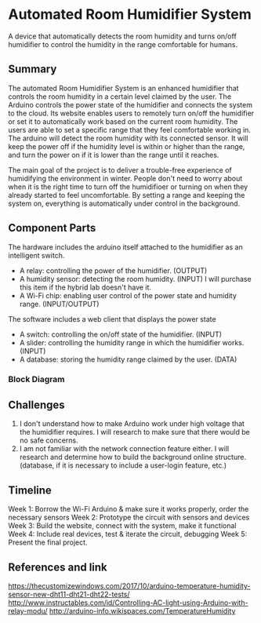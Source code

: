 # Automated Room Humidifier System

A device that automatically detects the room humidity and turns on/off humidifier to control the humidity in the range comfortable for humans. 


## Summary

The automated Room Humidifier System is an enhanced humidifier that controls the room humidity in a certain level claimed by the user. The Arduino controls the power state of the humidifier and connects the system to the cloud. Its website enables users to remotely turn on/off the humidifier or set it to automatically work based on the current room humidity. The users are able to set a specific range that they feel comfortable working in. The arduino will detect the room humidity with its connected sensor. It will keep the power off if the humidity level is within or higher than the range, and turn the power on if it is lower than the range until it reaches. 

The main goal of the project is to deliver a trouble-free experience of humidifying the environment in winter. People don't need to worry about when it is the right time to turn off the humidifioer or turning on when they already started to feel uncomfortable. By setting a range and keeping the system on, everything is automatically under control in the background. 


## Component Parts

The hardware includes the arduino itself attached to the humidifier as an intelligent switch.

- A relay: controlling the power of the humidifier. (OUTPUT)
- A humidity sensor: detecting the room humidity. (INPUT) I will purchase this item if the hybrid lab doesn't have it.
- A Wi-Fi chip: enabling user control of the power state and humidity range. (INPUT/OUTPUT)

The software includes a web client that displays the power state 

- A switch: controlling the on/off state of the humidifier. (INPUT)
- A slider: controlling the humidity range in which the humidifier works. (INPUT)
- A database: storing the humidity range claimed by the user. (DATA)

### Block Diagram



## Challenges
1. I don't understand how to make Arduino work under high voltage that the humidifier requires. I will research to make sure that there would be no safe concerns.
2. I am not familiar with the network connection feature either. I will research and determine how to build the background online structure. (database, if it is necessary to include a user-login feature, etc.)


## Timeline

Week 1: Borrow the Wi-Fi Arduino & make sure it works properly, order the necessary sensors
Week 2: Prototype the circuit with sensors and devices
Week 3: Build the website, connect with the system, make it functional
Week 4: Include real devices, test & iterate the circuit, debugging
Week 5: Present the final project.

## References and link

https://thecustomizewindows.com/2017/10/arduino-temperature-humidity-sensor-new-dht11-dht21-dht22-tests/
http://www.instructables.com/id/Controlling-AC-light-using-Arduino-with-relay-modu/
http://arduino-info.wikispaces.com/TemperatureHumidity
